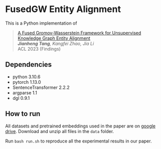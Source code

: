 # FusedGW Entity Alignment

This is a Python implementation of 

> [A Fused Gromov-Wasserstein Framework for Unsupervised Knowledge Graph Entity Alignment](arxiv)    
> ***Jianheng Tang**, Kangfei Zhao, Jia Li*  
> ACL 2023 (Findings) 

Dependencies
--------------------------------
- python 3.10.6
- pytorch 1.13.0
- SentenceTransformer 2.2.2
- argparse 1.1
- dgl 0.9.1


How to run
--------------------------------
All datasets and pretrained embeddings used in the paper are on [google drive](https://drive.google.com/file/d/1QHz6YE7vQBrEuZ1WJIdjQub4O-S_Z2ui/view?usp=sharing). Download and unzip all files in the `data` folder.

Run `bash run.sh` to reproduce all the experimental results in our paper.